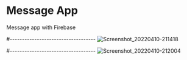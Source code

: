 # Message App

Message app with Firebase

#-----------------------------------
![Screenshot_20220410-211418](https://user-images.githubusercontent.com/80406227/162646213-b5677a99-c48a-4cbc-8120-f27580a39125.jpg)

#-----------------------------------
![Screenshot_20220410-212004](https://user-images.githubusercontent.com/80406227/162646234-f0aae645-6774-411f-9987-18a88611a346.jpg)
